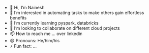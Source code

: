 - 👋 Hi, I’m Nainesh
- 👀 I’m interested in automating tasks to make others gain effortless benefits
- 🌱 I’m currently learning pyspark, databricks
- 💞️ I’m looking to collaborate on different cloud projects
- 📫 How to reach me ... over linkedin
- 😄 Pronouns: He/him/his
- ⚡ Fun fact: ...

<!---
Ndgit03/Ndgit03 is a ✨ special ✨ repository because its `README.md` (this file) appears on your GitHub profile.
You can click the Preview link to take a look at your changes.
--->
